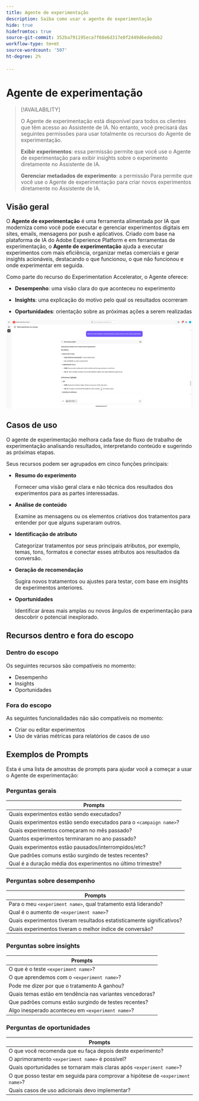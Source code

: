 ```yaml
---
title: Agente de experimentação
description: Saiba como usar o agente de experimentação
hide: true
hidefromtoc: true
source-git-commit: 352ba791195eca7f68e6d317e0f2449d6ededeb2
workflow-type: tm+mt
source-wordcount: '507'
ht-degree: 2%

---
```


# Agente de experimentação

>[!AVAILABILITY]
>
>O Agente de experimentação está disponível para todos os clientes que têm acesso ao Assistente de IA. No entanto, você precisará das seguintes permissões para usar totalmente os recursos do Agente de experimentação.
>
>**Exibir experimentos**: essa permissão permite que você use o Agente de experimentação para exibir insights sobre o experimento diretamente no Assistente de IA.
>
>**Gerenciar metadados de experimento**: a permissão Para permite que você use o Agente de experimentação para criar novos experimentos diretamente no Assistente de IA.

## Visão geral

O **Agente de experimentação** é uma ferramenta alimentada por IA que moderniza como você pode executar e gerenciar experimentos digitais em sites, emails, mensagens por push e aplicativos. Criado com base na plataforma de IA do Adobe Experience Platform e em ferramentas de experimentação, o **Agente de experimentação** ajuda a executar experimentos com mais eficiência, organizar metas comerciais e gerar insights acionáveis, destacando o que funcionou, o que não funcionou e onde experimentar em seguida.

Como parte do recurso do Experimentation Accelerator, o Agente oferece:

* **Desempenho**: uma visão clara do que aconteceu no experimento

* **Insights**: uma explicação do motivo pelo qual os resultados ocorreram

* **Oportunidades**: orientação sobre as próximas ações a serem realizadas

![Amostra para o Agente de experimentação](./images/experiment/experiment-agent.png)

## Casos de uso

O agente de experimentação melhora cada fase do fluxo de trabalho de experimentação analisando resultados, interpretando conteúdo e sugerindo as próximas etapas.

Seus recursos podem ser agrupados em cinco funções principais:

* **Resumo do experimento**

  Fornecer uma visão geral clara e não técnica dos resultados dos experimentos para as partes interessadas.

* **Análise de conteúdo**

  Examine as mensagens ou os elementos criativos dos tratamentos para entender por que alguns superaram outros.

* **Identificação de atributo**

  Categorizar tratamentos por seus principais atributos, por exemplo, temas, tons, formatos e conectar esses atributos aos resultados da conversão.

* **Geração de recomendação**

  Sugira novos tratamentos ou ajustes para testar, com base em insights de experimentos anteriores.

* **Oportunidades**

  Identificar áreas mais amplas ou novos ângulos de experimentação para descobrir o potencial inexplorado.

## Recursos dentro e fora do escopo

### **Dentro do escopo**

Os seguintes recursos são compatíveis no momento:

* Desempenho
* Insights
* Oportunidades

### **Fora do escopo**

As seguintes funcionalidades não são compatíveis no momento:

* Criar ou editar experimentos
* Uso de várias métricas para relatórios de casos de uso

## Exemplos de Prompts

Esta é uma lista de amostras de prompts para ajudar você a começar a usar o Agente de experimentação:

### Perguntas gerais

| Prompts |
|-|
| Quais experimentos estão sendo executados? |
| Quais experimentos estão sendo executados para o `<campaign name>`? |
| Quais experimentos começaram no mês passado? |
| Quantos experimentos terminaram no ano passado? |
| Quais experimentos estão pausados/interrompidos/etc? |
| Que padrões comuns estão surgindo de testes recentes? |
| Qual é a duração média dos experimentos no último trimestre? |

### Perguntas sobre desempenho

| Prompts |
|-|
| Para o meu `<experiment name>`, qual tratamento está liderando? |
| Qual é o aumento de `<experiment name>`? |
| Quais experimentos tiveram resultados estatisticamente significativos? |
| Quais experimentos tiveram o melhor índice de conversão? |

### Perguntas sobre insights

| Prompts |
|-|
| O que é o teste `<experiment name>`? |
| O que aprendemos com o `<experiment name>`? |
| Pode me dizer por que o tratamento A ganhou? |
| Quais temas estão em tendência nas variantes vencedoras? |
| Que padrões comuns estão surgindo de testes recentes? |
| Algo inesperado aconteceu em `<experiment name>`? |

### Perguntas de oportunidades

| Prompts |
|-|
| O que você recomenda que eu faça depois deste experimento? |
| O aprimoramento `<experiment name>` é possível? |
| Quais oportunidades se tornaram mais claras após `<experiment name>`? |
| O que posso testar em seguida para comprovar a hipótese de `<experiment name>`? |
| Quais casos de uso adicionais devo implementar? |
